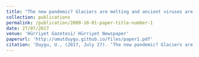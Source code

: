 ```yaml
---
title: "The new pandemic? Glaciers are melting and ancient viruses are awakening."
collection: publications
permalink: /publication/2009-10-01-paper-title-number-1
date: 27/07/2017
venue: 'Hürriyet Gazetesi/ Hürriyet Newspaper'
paperurl: 'http://umutduygu.github.io/files/paper1.pdf'
citation: 'Duygu, U., (2017, July 27). ‘The new pandemic? Glaciers are melting and ancient viruses are awakening. <i>Hürriyet<i>. https://www.hurriyet.com.tr/gundem/buzullar-ediyor-on-binlerce-yillik-virusler-uyaniyor-40531973 '
---
```

